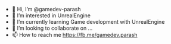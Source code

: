 - 👋 Hi, I’m @gamedev-parash
- 👀 I’m interested in UnrealEngine
- 🌱 I’m currently learning Game development with UnrealEngine
- 💞️ I’m looking to collaborate on ...
- 📫 How to reach me https://fb.me/gamedev.parash

<!---
gamedev-parash/gamedev-parash is a ✨ special ✨ repository because its `README.md` (this file) appears on your GitHub profile.
You can click the Preview link to take a look at your changes.
--->
